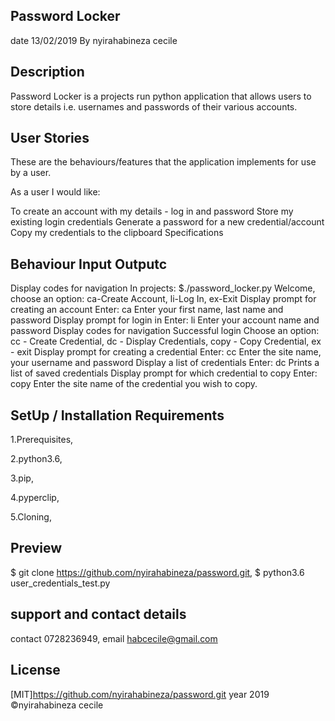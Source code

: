 ## Password Locker
date 13/02/2019 By nyirahabineza cecile
## Description
Password Locker is a projects run python application that allows users to store details i.e. usernames and passwords of their various accounts.

## User Stories
These are the behaviours/features that the application implements for use by a user.

As a user I would like:

To create an account with my details - log in and password
Store my existing login credentials
Generate a password for a new credential/account
Copy my credentials to the clipboard
Specifications
## Behaviour	Input	Outputc
Display codes for navigation	In projects: $./password_locker.py	Welcome, choose an option: ca-Create Account, li-Log In, ex-Exit
Display prompt for creating an account	Enter: ca	Enter your first name, last name and password
Display prompt for login in	Enter: li	Enter your account name and password
Display codes for navigation	Successful login	Choose an option: cc - Create Credential, dc - Display Credentials, copy - Copy Credential, ex - exit
Display prompt for creating a credential	Enter: cc	Enter the site name, your username and password
Display a list of credentials	Enter: dc	Prints a list of saved credentials
Display prompt for which credential to copy	Enter: copy	Enter the site name of the credential you wish to copy.
## SetUp / Installation Requirements

1.Prerequisites,

2.python3.6,

3.pip,

4.pyperclip,

5.Cloning,

## Preview

  $ git clone https://github.com/nyirahabineza/password.git,
  $ python3.6 user_credentials_test.py
  
  ## support and contact details
  contact 0728236949,
  email habcecile@gmail.com

## License
[MIT]https://github.com/nyirahabineza/password.git year 2019 ©nyirahabineza cecile
